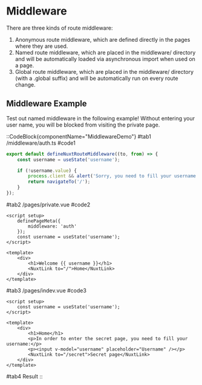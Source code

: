 # Middleware

There are three kinds of route middleware:

1. Anonymous route middleware, which are defined directly in the pages where they are used.
2. Named route middleware, which are placed in the middleware/ directory and will be automatically loaded via asynchronous import when used on a page.
3. Global route middleware, which are placed in the middleware/ directory (with a .global suffix) and will be automatically run on every route change.

## Middleware Example

Test out named middleware in the following example! Without entering your user name, you will be blocked from visiting the private page.

::CodeBlock{componentName="MiddlewareDemo"}
#tab1
/middleware/auth.ts
#code1

```ts
export default defineNuxtRouteMiddleware((to, from) => {
	const username = useState('username');

	if (!username.value) {
		process.client && alert('Sorry, you need to fill your username');
		return navigateTo('/');
	}
});
```

#tab2
/pages/private.vue
#code2

```vue
<script setup>
	definePageMeta({
		middleware: 'auth'
	});
	const username = useState('username');
</script>

<template>
	<div>
		<h1>Welcome {{ username }}</h1>
		<NuxtLink to="/">Home</NuxtLink>
	</div>
</template>
```

#tab3
/pages/indev.vue
#code3

```vue
<script setup>
	const username = useState('username');
</script>

<template>
	<div>
		<h1>Home</h1>
		<p>In order to enter the secret page, you need to fill your username:</p>
		<p><input v-model="username" placeholder="Username" /></p>
		<NuxtLink to="/secret">Secret page</NuxtLink>
	</div>
</template>
```

#tab4
Result
::
